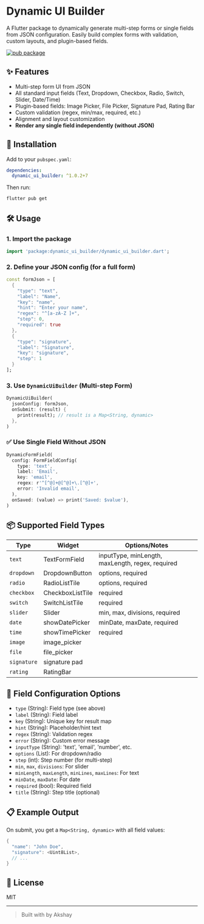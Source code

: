 # Dynamic UI Builder

A Flutter package to dynamically generate multi-step forms or single fields from JSON configuration. Easily build complex forms with validation, custom layouts, and plugin-based fields.

[![pub package](https://img.shields.io/pub/v/dynamic_ui_builder.svg)](https://pub.dev/packages/dynamic_ui_builder)

## ✨ Features
- Multi-step form UI from JSON
- All standard input fields (Text, Dropdown, Checkbox, Radio, Switch, Slider, Date/Time)
- Plugin-based fields: Image Picker, File Picker, Signature Pad, Rating Bar
- Custom validation (regex, min/max, required, etc.)
- Alignment and layout customization
- **Render any single field independently (without JSON)**

## 🚀 Installation
Add to your `pubspec.yaml`:
```yaml
dependencies:
  dynamic_ui_builder: ^1.0.2+7
```
Then run:
```sh
flutter pub get
```

## 🛠️ Usage

### 1. Import the package
```dart
import 'package:dynamic_ui_builder/dynamic_ui_builder.dart';
```

### 2. Define your JSON config (for a full form)
```dart
const formJson = [
  {
    "type": "text",
    "label": "Name",
    "key": "name",
    "hint": "Enter your name",
    "regex": "^[a-zA-Z ]+",
    "step": 0,
    "required": true
  },
  {
    "type": "signature",
    "label": "Signature",
    "key": "signature",
    "step": 1
  }
];
```

### 3. Use `DynamicUiBuilder` (Multi-step Form)
```dart
DynamicUiBuilder(
  jsonConfig: formJson,
  onSubmit: (result) {
    print(result); // result is a Map<String, dynamic>
  },
)
```

### ✅ Use Single Field Without JSON
```dart
DynamicFormField(
  config: FormFieldConfig(
    type: 'text',
    label: 'Email',
    key: 'email',
    regex: r'^[^@]+@[^@]+\.[^@]+ ',
    error: 'Invalid email',
  ),
  onSaved: (value) => print('Saved: $value'),
)
```

## 📦 Supported Field Types
| Type         | Widget             | Options/Notes                |
|--------------|--------------------|------------------------------|
| `text`       | TextFormField      | inputType, minLength, maxLength, regex, required |
| `dropdown`   | DropdownButton     | options, required            |
| `radio`      | RadioListTile      | options, required            |
| `checkbox`   | CheckboxListTile   | required                     |
| `switch`     | SwitchListTile     | required                     |
| `slider`     | Slider             | min, max, divisions, required|
| `date`       | showDatePicker     | minDate, maxDate, required   |
| `time`       | showTimePicker     | required                     |
| `image`      | image_picker       |                              |
| `file`       | file_picker        |                              |
| `signature`  | signature pad      |                              |
| `rating`     | RatingBar          |                              |

## 🧩 Field Configuration Options
- `type` (String): Field type (see above)
- `label` (String): Field label
- `key` (String): Unique key for result map
- `hint` (String): Placeholder/hint text
- `regex` (String): Validation regex
- `error` (String): Custom error message
- `inputType` (String): 'text', 'email', 'number', etc.
- `options` (List): For dropdown/radio
- `step` (int): Step number (for multi-step)
- `min`, `max`, `divisions`: For slider
- `minLength`, `maxLength`, `minLines`, `maxLines`: For text
- `minDate`, `maxDate`: For date
- `required` (bool): Required field
- `title` (String): Step title (optional)

## 📋 Example Output
On submit, you get a `Map<String, dynamic>` with all field values:
```dart
{
  "name": "John Doe",
  "signature": <Uint8List>,
  // ...
}
```

## 📝 License
MIT

---
> Built with by Akshay
